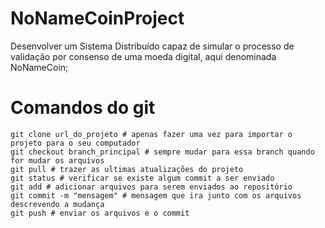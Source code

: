 # NoNameCoinProject
Desenvolver um Sistema Distribuído capaz de simular o processo de validação por consenso de uma moeda digital, aqui denominada NoNameCoin;

# Comandos do git

```
git clone url_do_projeto # apenas fazer uma vez para importar o projeto para o seu computador
git checkout branch_principal # sempre mudar para essa branch quando for mudar os arquivos 
git pull # trazer as ultimas atualizações do projeto
git status # verificar se existe algum commit a ser enviado
git add # adicionar arquivos para serem enviados ao repositório 
git commit -m "mensagem" # mensagem que ira junto com os arquivos descrevendo a mudança
git push # enviar os arquivos e o commit
```
